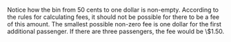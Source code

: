 Notice how the bin from 50 cents to one dollar is non-empty. According to the rules for calculating fees, it should not be possible for there to be a fee of this amount. The smallest possible non-zero fee is one dollar for the first additional passenger. If there are three passengers, the fee would be \\$1.50.